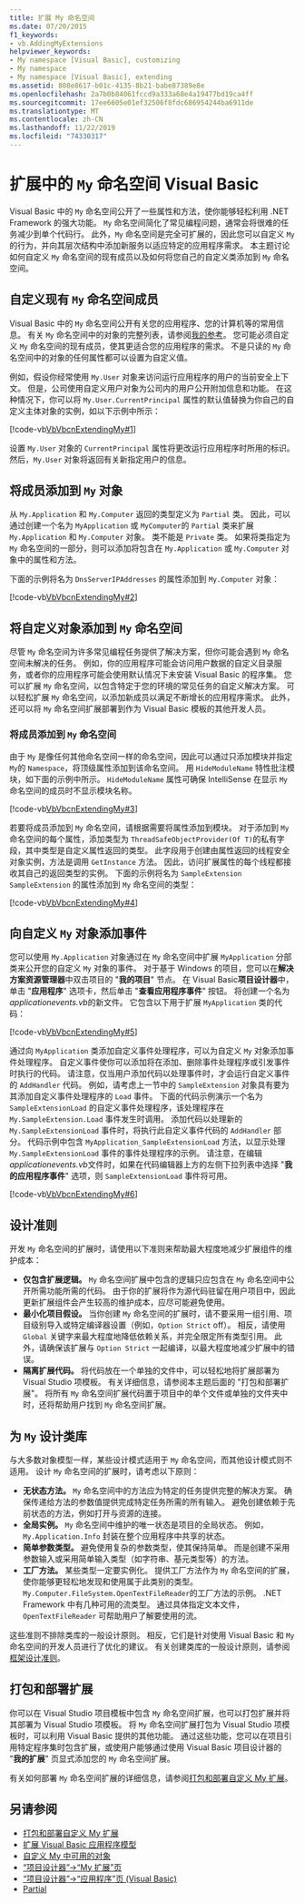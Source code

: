 ```yaml
---
title: 扩展 My 命名空间
ms.date: 07/20/2015
f1_keywords:
- vb.AddingMyExtensions
helpviewer_keywords:
- My namespace [Visual Basic], customizing
- My namespace
- My namespace [Visual Basic], extending
ms.assetid: 808e8617-b01c-4135-8b21-babe87389e8e
ms.openlocfilehash: 2a7b0b84061fccd9a333a68e4a19477bd19ca4ff
ms.sourcegitcommit: 17ee6605e01ef32506f8fdc686954244ba6911de
ms.translationtype: MT
ms.contentlocale: zh-CN
ms.lasthandoff: 11/22/2019
ms.locfileid: "74330317"
---
```

# <a name="extending-the-my-namespace-in-visual-basic"></a>扩展中的 `My` 命名空间 Visual Basic

Visual Basic 中的 `My` 命名空间公开了一些属性和方法，使你能够轻松利用 .NET Framework 的强大功能。 `My` 命名空间简化了常见编程问题，通常会将很难的任务减少到单个代码行。 此外，`My` 命名空间是完全可扩展的，因此您可以自定义 `My` 的行为，并向其层次结构中添加新服务以适应特定的应用程序需求。 本主题讨论如何自定义 `My` 命名空间的现有成员以及如何将您自己的自定义类添加到 `My` 命名空间。

## <a name="customizing-existing-my-namespace-members"></a>自定义现有 `My` 命名空间成员

Visual Basic 中的 `My` 命名空间公开有关您的应用程序、您的计算机等的常用信息。 有关 `My` 命名空间中的对象的完整列表，请参阅[我的参考](../../language-reference/keywords/my-reference.md)。 您可能必须自定义 `My` 命名空间的现有成员，使其更适合您的应用程序的需求。 不是只读的 `My` 命名空间中的对象的任何属性都可以设置为自定义值。

例如，假设你经常使用 `My.User` 对象来访问运行应用程序的用户的当前安全上下文。 但是，公司使用自定义用户对象为公司内的用户公开附加信息和功能。 在这种情况下，你可以将 `My.User.CurrentPrincipal` 属性的默认值替换为你自己的自定义主体对象的实例，如以下示例中所示：

[!code-vb[VbVbcnExtendingMy#1](~/samples/snippets/visualbasic/VS_Snippets_VBCSharp/VbVbcnExtendingMy/VB/Class1.vb#1)]

设置 `My.User` 对象的 `CurrentPrincipal` 属性将更改运行应用程序时所用的标识。 然后，`My.User` 对象将返回有关新指定用户的信息。
  
## <a name="adding-members-to-my-objects"></a>将成员添加到 `My` 对象

从 `My.Application` 和 `My.Computer` 返回的类型定义为 `Partial` 类。 因此，可以通过创建一个名为 `MyApplication` 或 `MyComputer`的 `Partial` 类来扩展 `My.Application` 和 `My.Computer` 对象。 类不能是 `Private` 类。 如果将类指定为 `My` 命名空间的一部分，则可以添加将包含在 `My.Application` 或 `My.Computer` 对象中的属性和方法。

下面的示例将名为 `DnsServerIPAddresses` 的属性添加到 `My.Computer` 对象：

[!code-vb[VbVbcnExtendingMy#2](~/samples/snippets/visualbasic/VS_Snippets_VBCSharp/VbVbcnExtendingMy/VB/Class2.vb#2)]

## <a name="adding-custom-objects-to-the-my-namespace"></a>将自定义对象添加到 `My` 命名空间

尽管 `My` 命名空间为许多常见编程任务提供了解决方案，但你可能会遇到 `My` 命名空间未解决的任务。 例如，你的应用程序可能会访问用户数据的自定义目录服务，或者你的应用程序可能会使用默认情况下未安装 Visual Basic 的程序集。 您可以扩展 `My` 命名空间，以包含特定于您的环境的常见任务的自定义解决方案。 可以轻松扩展 `My` 命名空间，以添加新成员以满足不断增长的应用程序需求。 此外，还可以将 `My` 命名空间扩展部署到作为 Visual Basic 模板的其他开发人员。
  
### <a name="adding-members-to-the-my-namespace"></a>将成员添加到 `My` 命名空间

由于 `My` 是像任何其他命名空间一样的命名空间，因此可以通过只添加模块并指定 `My`的 `Namespace`，将顶级属性添加到该命名空间。 用 `HideModuleName` 特性批注模块，如下面的示例中所示。 `HideModuleName` 属性可确保 IntelliSense 在显示 `My` 命名空间的成员时不显示模块名称。

[!code-vb[VbVbcnExtendingMy#3](~/samples/snippets/visualbasic/VS_Snippets_VBCSharp/VbVbcnExtendingMy/VB/Class1.vb#3)]

若要将成员添加到 `My` 命名空间，请根据需要将属性添加到模块。 对于添加到 `My` 命名空间的每个属性，添加类型为 `ThreadSafeObjectProvider(Of T)`的私有字段，其中类型是自定义属性返回的类型。 此字段用于创建由属性返回的线程安全对象实例，方法是调用 `GetInstance` 方法。 因此，访问扩展属性的每个线程都接收其自己的返回类型的实例。 下面的示例将名为 `SampleExtension` `SampleExtension` 的属性添加到 `My` 命名空间的类型：

[!code-vb[VbVbcnExtendingMy#4](~/samples/snippets/visualbasic/VS_Snippets_VBCSharp/VbVbcnExtendingMy/VB/Class1.vb#4)]

## <a name="adding-events-to-custom-my-objects"></a>向自定义 `My` 对象添加事件

您可以使用 `My.Application` 对象通过在 `My` 命名空间中扩展 `MyApplication` 分部类来公开您的自定义 `My` 对象的事件。 对于基于 Windows 的项目，您可以在**解决方案资源管理器**中双击项目的 "**我的项目**" 节点。 在 Visual Basic**项目设计器**中，单击 "**应用程序**" 选项卡，然后单击 "**查看应用程序事件**" 按钮。 将创建一个名为*applicationevents.vb*的新文件。 它包含以下用于扩展 `MyApplication` 类的代码：

[!code-vb[VbVbcnExtendingMy#5](~/samples/snippets/visualbasic/VS_Snippets_VBCSharp/VbVbcnExtendingMy/VB/Class1.vb#5)]

通过向 `MyApplication` 类添加自定义事件处理程序，可以为自定义 `My` 对象添加事件处理程序。 自定义事件使你可以添加将在添加、删除事件处理程序或引发事件时执行的代码。 请注意，仅当用户添加代码以处理事件时，才会运行自定义事件的 `AddHandler` 代码。 例如，请考虑上一节中的 `SampleExtension` 对象具有要为其添加自定义事件处理程序的 `Load` 事件。 下面的代码示例演示一个名为 `SampleExtensionLoad` 的自定义事件处理程序，该处理程序在 `My.SampleExtension.Load` 事件发生时调用。 添加代码以处理新的 `My.SampleExtensionLoad` 事件时，将执行此自定义事件代码的 `AddHandler` 部分。 代码示例中包含 `MyApplication_SampleExtensionLoad` 方法，以显示处理 `My.SampleExtensionLoad` 事件的事件处理程序的示例。 请注意，在编辑*applicationevents.vb*文件时，如果在代码编辑器上方的左侧下拉列表中选择 "**我的应用程序事件**" 选项，则 `SampleExtensionLoad` 事件将可用。

[!code-vb[VbVbcnExtendingMy#6](~/samples/snippets/visualbasic/VS_Snippets_VBCSharp/VbVbcnExtendingMy/VB/Class1.vb#6)]

## <a name="design-guidelines"></a>设计准则

开发 `My` 命名空间的扩展时，请使用以下准则来帮助最大程度地减少扩展组件的维护成本：

- **仅包含扩展逻辑。** `My` 命名空间扩展中包含的逻辑只应包含在 `My` 命名空间中公开所需功能所需的代码。 由于你的扩展将作为源代码驻留在用户项目中，因此更新扩展组件会产生较高的维护成本，应尽可能避免使用。
- **最小化项目假设。** 当你创建 `My` 命名空间的扩展时，请不要采用一组引用、项目级别导入或特定编译器设置（例如，`Option Strict` off）。 相反，请使用 `Global` 关键字来最大程度地降低依赖关系，并完全限定所有类型引用。 此外，请确保该扩展与 `Option Strict` 一起编译，以最大程度地减少扩展中的错误。
- **隔离扩展代码。** 将代码放在一个单独的文件中，可以轻松地将扩展部署为 Visual Studio 项模板。 有关详细信息，请参阅本主题后面的 "打包和部署扩展"。 将所有 `My` 命名空间扩展代码置于项目中的单个文件或单独的文件夹中时，还将帮助用户找到 `My` 命名空间扩展。

## <a name="designing-class-libraries-for-my"></a>为 `My` 设计类库

与大多数对象模型一样，某些设计模式适用于 `My` 命名空间，而其他设计模式则不适用。 设计 `My` 命名空间的扩展时，请考虑以下原则：

- **无状态方法。** `My` 命名空间中的方法应为特定的任务提供完整的解决方案。 确保传递给方法的参数值提供完成特定任务所需的所有输入。 避免创建依赖于先前状态的方法，例如打开与资源的连接。
- **全局实例。** `My` 命名空间中维护的唯一状态是项目的全局状态。 例如，`My.Application.Info` 封装在整个应用程序中共享的状态。
- **简单参数类型。** 避免使用复杂的参数类型，使其保持简单。 而是创建不采用参数输入或采用简单输入类型（如字符串、基元类型等）的方法。
- **工厂方法。** 某些类型一定要实例化。 提供工厂方法作为 `My` 命名空间的扩展，使你能够更轻松地发现和使用属于此类别的类型。 `My.Computer.FileSystem.OpenTextFileReader`的工厂方法的示例。 .NET Framework 中有几种可用的流类型。 通过具体指定文本文件，`OpenTextFileReader` 可帮助用户了解要使用的流。

这些准则不排除类库的一般设计原则。 相反，它们是针对使用 Visual Basic 和 `My` 命名空间的开发人员进行了优化的建议。 有关创建类库的一般设计原则，请参阅[框架设计准则](../../../standard/design-guidelines/index.md)。

## <a name="packaging-and-deploying-extensions"></a>打包和部署扩展

你可以在 Visual Studio 项目模板中包含 `My` 命名空间扩展，也可以打包扩展并将其部署为 Visual Studio 项模板。 将 `My` 命名空间扩展打包为 Visual Studio 项模板时，可以利用 Visual Basic 提供的其他功能。 通过这些功能，您可以在项目引用特定程序集时包含扩展，或使用户能够通过使用 Visual Basic 项目设计器的 "**我的扩展**" 页显式添加您的 `My` 命名空间扩展。

有关如何部署 `My` 命名空间扩展的详细信息，请参阅[打包和部署自定义 My 扩展](packaging-and-deploying-custom-my-extensions.md)。

## <a name="see-also"></a>另请参阅

- [打包和部署自定义 My 扩展](packaging-and-deploying-custom-my-extensions.md)
- [扩展 Visual Basic 应用程序模型](extending-the-visual-basic-application-model.md)
- [自定义 My 中可用的对象](customizing-which-objects-are-available-in-my.md)
- [“项目设计器”->“My 扩展”页](/visualstudio/ide/reference/my-extensions-page-project-designer-visual-basic)
- [“项目设计器”->“应用程序”页 (Visual Basic)](/visualstudio/ide/reference/application-page-project-designer-visual-basic)
- [Partial](../../language-reference/modifiers/partial.md)
